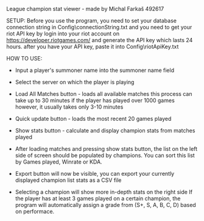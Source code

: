 League champion stat viewer - made by Michal Farkaš 492617

SETUP:
Before you use the program, you need to set your
database connection string in Config\connectionString.txt
and you need to get your riot API key by login into your 
riot account on https://developer.riotgames.com/ and 
generate the API key which lasts 24 hours.
after you have your API key, paste it into Config\riotApiKey.txt

HOW TO USE:
-  Input a player's summoner name into the summoner name field
-  Select the server on which the player is playing

-  Load All Matches button - loads all available matches
   this process can take up to 30 minutes if the player has played over 1000 games
   however, it usually takes only 3-10 minutes
-  Quick update button - loads the most recent 20 games played
-  Show stats button - calculate and display champion stats from matches played

-  After loading matches and pressing show stats button, the list on 
   the left side of screen should be populated by champions. You can sort this list
   by Games played, Winrate or KDA.
-  Export button will now be visible, you can export your currently displayed
   champion list stats as a CSV file

-  Selecting a champion will show more in-depth stats on the right side
   If the player has at least 3 games played on a certain champion, the program
   will automatically assign a grade from (S+, S, A, B, C, D) based on performace.
 
